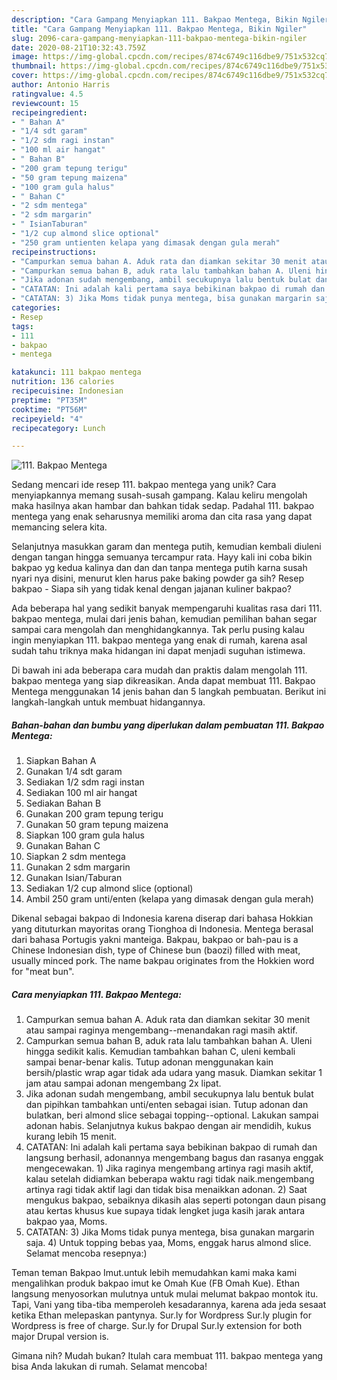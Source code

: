 ```yaml
---
description: "Cara Gampang Menyiapkan 111. Bakpao Mentega, Bikin Ngiler"
title: "Cara Gampang Menyiapkan 111. Bakpao Mentega, Bikin Ngiler"
slug: 2096-cara-gampang-menyiapkan-111-bakpao-mentega-bikin-ngiler
date: 2020-08-21T10:32:43.759Z
image: https://img-global.cpcdn.com/recipes/874c6749c116dbe9/751x532cq70/111-bakpao-mentega-foto-resep-utama.jpg
thumbnail: https://img-global.cpcdn.com/recipes/874c6749c116dbe9/751x532cq70/111-bakpao-mentega-foto-resep-utama.jpg
cover: https://img-global.cpcdn.com/recipes/874c6749c116dbe9/751x532cq70/111-bakpao-mentega-foto-resep-utama.jpg
author: Antonio Harris
ratingvalue: 4.5
reviewcount: 15
recipeingredient:
- " Bahan A"
- "1/4 sdt garam"
- "1/2 sdm ragi instan"
- "100 ml air hangat"
- " Bahan B"
- "200 gram tepung terigu"
- "50 gram tepung maizena"
- "100 gram gula halus"
- " Bahan C"
- "2 sdm mentega"
- "2 sdm margarin"
- " IsianTaburan"
- "1/2 cup almond slice optional"
- "250 gram untienten kelapa yang dimasak dengan gula merah"
recipeinstructions:
- "Campurkan semua bahan A. Aduk rata dan diamkan sekitar 30 menit atau sampai raginya mengembang--menandakan ragi masih aktif."
- "Campurkan semua bahan B, aduk rata lalu tambahkan bahan A. Uleni hingga sedikit kalis. Kemudian tambahkan bahan C, uleni kembali sampai benar-benar kalis. Tutup adonan menggunakan kain bersih/plastic wrap agar tidak ada udara yang masuk. Diamkan sekitar 1 jam atau sampai adonan mengembang 2x lipat."
- "Jika adonan sudah mengembang, ambil secukupnya lalu bentuk bulat dan pipihkan tambahkan unti/enten sebagai isian. Tutup adonan dan bulatkan, beri almond slice sebagai topping--optional. Lakukan sampai adonan habis. Selanjutnya kukus bakpao dengan air mendidih, kukus kurang lebih 15 menit."
- "CATATAN: Ini adalah kali pertama saya bebikinan bakpao di rumah dan langsung berhasil, adonannya mengembang bagus dan rasanya enggak mengecewakan. 1) Jika raginya mengembang artinya ragi masih aktif, kalau setelah didiamkan beberapa waktu ragi tidak naik.mengembang artinya ragi tidak aktif lagi dan tidak bisa menaikkan adonan. 2) Saat mengukus bakpao, sebaiknya dikasih alas seperti potongan daun pisang atau kertas khusus kue supaya tidak lengket juga kasih jarak antara bakpao yaa, Moms."
- "CATATAN: 3) Jika Moms tidak punya mentega, bisa gunakan margarin saja. 4) Untuk topping bebas yaa, Moms, enggak harus almond slice. Selamat mencoba resepnya:)"
categories:
- Resep
tags:
- 111
- bakpao
- mentega

katakunci: 111 bakpao mentega 
nutrition: 136 calories
recipecuisine: Indonesian
preptime: "PT35M"
cooktime: "PT56M"
recipeyield: "4"
recipecategory: Lunch

---
```



![111. Bakpao Mentega](https://img-global.cpcdn.com/recipes/874c6749c116dbe9/751x532cq70/111-bakpao-mentega-foto-resep-utama.jpg)

Sedang mencari ide resep 111. bakpao mentega yang unik? Cara menyiapkannya memang susah-susah gampang. Kalau keliru mengolah maka hasilnya akan hambar dan bahkan tidak sedap. Padahal 111. bakpao mentega yang enak seharusnya memiliki aroma dan cita rasa yang dapat memancing selera kita.

Selanjutnya masukkan garam dan mentega putih, kemudian kembali diuleni dengan tangan hingga semuanya tercampur rata. Hayy kali ini coba bikin bakpao yg kedua kalinya dan dan dan tanpa mentega putih karna susah nyari nya disini, menurut klen harus pake baking powder ga sih? Resep bakpao - Siapa sih yang tidak kenal dengan jajanan kuliner bakpao?

Ada beberapa hal yang sedikit banyak mempengaruhi kualitas rasa dari 111. bakpao mentega, mulai dari jenis bahan, kemudian pemilihan bahan segar sampai cara mengolah dan menghidangkannya. Tak perlu pusing kalau ingin menyiapkan 111. bakpao mentega yang enak di rumah, karena asal sudah tahu triknya maka hidangan ini dapat menjadi suguhan istimewa.


Di bawah ini ada beberapa cara mudah dan praktis dalam mengolah 111. bakpao mentega yang siap dikreasikan. Anda dapat membuat 111. Bakpao Mentega menggunakan 14 jenis bahan dan 5 langkah pembuatan. Berikut ini langkah-langkah untuk membuat hidangannya.

<!--inarticleads1-->

##### Bahan-bahan dan bumbu yang diperlukan dalam pembuatan 111. Bakpao Mentega:

1. Siapkan  Bahan A
1. Gunakan 1/4 sdt garam
1. Sediakan 1/2 sdm ragi instan
1. Sediakan 100 ml air hangat
1. Sediakan  Bahan B
1. Gunakan 200 gram tepung terigu
1. Gunakan 50 gram tepung maizena
1. Siapkan 100 gram gula halus
1. Gunakan  Bahan C
1. Siapkan 2 sdm mentega
1. Gunakan 2 sdm margarin
1. Gunakan  Isian/Taburan
1. Sediakan 1/2 cup almond slice (optional)
1. Ambil 250 gram unti/enten (kelapa yang dimasak dengan gula merah)


Dikenal sebagai bakpao di Indonesia karena diserap dari bahasa Hokkian yang dituturkan mayoritas orang Tionghoa di Indonesia. Mentega berasal dari bahasa Portugis yakni manteiga. Bakpau, bakpao or bah-pau is a Chinese Indonesian dish, type of Chinese bun (baozi) filled with meat, usually minced pork. The name bakpau originates from the Hokkien word for &#34;meat bun&#34;. 

<!--inarticleads2-->

##### Cara menyiapkan 111. Bakpao Mentega:

1. Campurkan semua bahan A. Aduk rata dan diamkan sekitar 30 menit atau sampai raginya mengembang--menandakan ragi masih aktif.
1. Campurkan semua bahan B, aduk rata lalu tambahkan bahan A. Uleni hingga sedikit kalis. Kemudian tambahkan bahan C, uleni kembali sampai benar-benar kalis. Tutup adonan menggunakan kain bersih/plastic wrap agar tidak ada udara yang masuk. Diamkan sekitar 1 jam atau sampai adonan mengembang 2x lipat.
1. Jika adonan sudah mengembang, ambil secukupnya lalu bentuk bulat dan pipihkan tambahkan unti/enten sebagai isian. Tutup adonan dan bulatkan, beri almond slice sebagai topping--optional. Lakukan sampai adonan habis. Selanjutnya kukus bakpao dengan air mendidih, kukus kurang lebih 15 menit.
1. CATATAN: Ini adalah kali pertama saya bebikinan bakpao di rumah dan langsung berhasil, adonannya mengembang bagus dan rasanya enggak mengecewakan. 1) Jika raginya mengembang artinya ragi masih aktif, kalau setelah didiamkan beberapa waktu ragi tidak naik.mengembang artinya ragi tidak aktif lagi dan tidak bisa menaikkan adonan. 2) Saat mengukus bakpao, sebaiknya dikasih alas seperti potongan daun pisang atau kertas khusus kue supaya tidak lengket juga kasih jarak antara bakpao yaa, Moms.
1. CATATAN: 3) Jika Moms tidak punya mentega, bisa gunakan margarin saja. 4) Untuk topping bebas yaa, Moms, enggak harus almond slice. Selamat mencoba resepnya:)


Teman teman Bakpao Imut.untuk lebih memudahkan kami maka kami mengalihkan produk bakpao imut ke Omah Kue (FB Omah Kue). Ethan langsung menyosorkan mulutnya untuk mulai melumat bakpao montok itu. Tapi, Vani yang tiba-tiba memperoleh kesadarannya, karena ada jeda sesaat ketika Ethan melepaskan pantynya. Sur.ly for Wordpress Sur.ly plugin for Wordpress is free of charge. Sur.ly for Drupal Sur.ly extension for both major Drupal version is. 

Gimana nih? Mudah bukan? Itulah cara membuat 111. bakpao mentega yang bisa Anda lakukan di rumah. Selamat mencoba!
